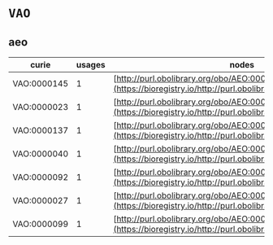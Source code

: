 # `VAO`
## aeo
| curie       |   usages | nodes                                                                                                           |
|-------------|----------|-----------------------------------------------------------------------------------------------------------------|
| VAO:0000145 |        1 | [http://purl.obolibrary.org/obo/AEO:0000083](https://bioregistry.io/http://purl.obolibrary.org/obo/AEO:0000083) |
| VAO:0000023 |        1 | [http://purl.obolibrary.org/obo/AEO:0000085](https://bioregistry.io/http://purl.obolibrary.org/obo/AEO:0000085) |
| VAO:0000137 |        1 | [http://purl.obolibrary.org/obo/AEO:0000086](https://bioregistry.io/http://purl.obolibrary.org/obo/AEO:0000086) |
| VAO:0000040 |        1 | [http://purl.obolibrary.org/obo/AEO:0000087](https://bioregistry.io/http://purl.obolibrary.org/obo/AEO:0000087) |
| VAO:0000092 |        1 | [http://purl.obolibrary.org/obo/AEO:0000147](https://bioregistry.io/http://purl.obolibrary.org/obo/AEO:0000147) |
| VAO:0000027 |        1 | [http://purl.obolibrary.org/obo/AEO:0000168](https://bioregistry.io/http://purl.obolibrary.org/obo/AEO:0000168) |
| VAO:0000099 |        1 | [http://purl.obolibrary.org/obo/AEO:0001004](https://bioregistry.io/http://purl.obolibrary.org/obo/AEO:0001004) |
